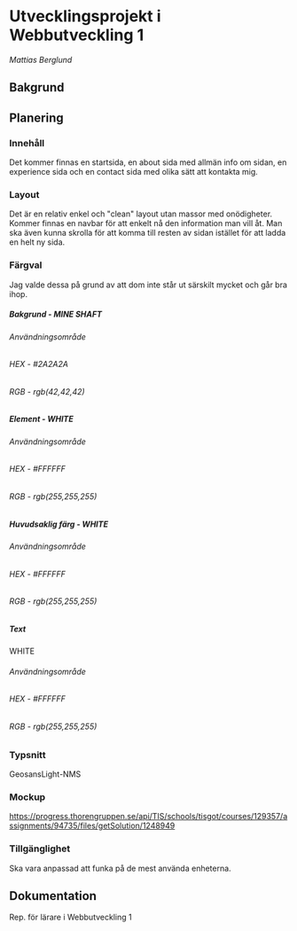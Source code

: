 # Utvecklingsprojekt i Webbutveckling 1
*Mattias Berglund*

## Bakgrund

## Planering
### Innehåll
Det kommer finnas en startsida, en about sida med allmän info om sidan, en experience sida och en contact sida med olika sätt att kontakta mig.
### Layout
Det är en relativ enkel och "clean" layout utan massor med onödigheter. Kommer finnas en navbar för att enkelt nå den information man vill åt. Man ska även kunna skrolla för att komma till resten av sidan istället för att ladda en helt ny sida.
### Färgval
Jag valde dessa på grund av att dom inte står ut särskilt mycket och går bra ihop.

##### Bakgrund - MINE SHAFT
###### Användningsområde 
###### HEX - #2A2A2A

###### RGB - rgb(42,42,42)

##### Element - WHITE
###### Användningsområde
###### HEX - #FFFFFF 

###### RGB - rgb(255,255,255)

##### Huvudsaklig färg - WHITE
###### Användningsområde
###### HEX - #FFFFFF

###### RGB - rgb(255,255,255)	

##### Text 
WHITE
###### Användningsområde
###### HEX - #FFFFFF 

###### RGB - rgb(255,255,255)

### Typsnitt
GeosansLight-NMS

### Mockup
https://progress.thorengruppen.se/api/TIS/schools/tisgot/courses/129357/assignments/94735/files/getSolution/1248949

### Tillgänglighet
Ska vara anpassad att funka på de mest använda enheterna.

## Dokumentation

Rep. för lärare i Webbutveckling 1

